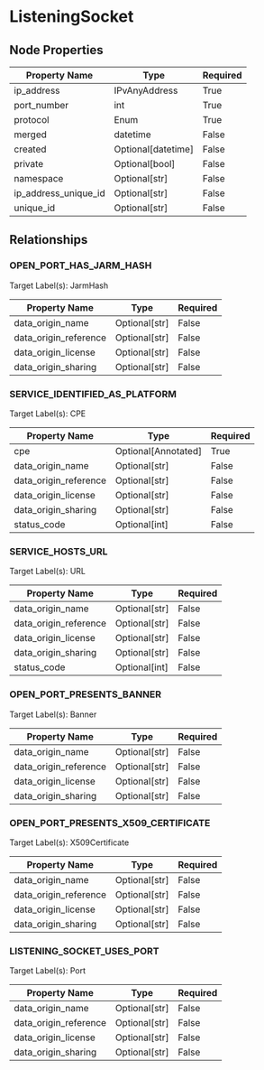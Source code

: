 # ListeningSocket

## Node Properties

| Property Name | Type | Required |
| ------------- | ---- | -------- |
| ip_address | IPvAnyAddress | True |
| port_number | int | True |
| protocol | Enum | True |
| merged | datetime | False |
| created | Optional[datetime] | False |
| private | Optional[bool] | False |
| namespace | Optional[str] | False |
| ip_address_unique_id | Optional[str] | False |
| unique_id | Optional[str] | False |

## Relationships

### OPEN_PORT_HAS_JARM_HASH

Target Label(s): JarmHash

| Property Name | Type | Required |
| ------------- | ---- | -------- |
| data_origin_name | Optional[str] | False |
| data_origin_reference | Optional[str] | False |
| data_origin_license | Optional[str] | False |
| data_origin_sharing | Optional[str] | False |



### SERVICE_IDENTIFIED_AS_PLATFORM

Target Label(s): CPE

| Property Name | Type | Required |
| ------------- | ---- | -------- |
| cpe | Optional[Annotated] | True |
| data_origin_name | Optional[str] | False |
| data_origin_reference | Optional[str] | False |
| data_origin_license | Optional[str] | False |
| data_origin_sharing | Optional[str] | False |
| status_code | Optional[int] | False |



### SERVICE_HOSTS_URL

Target Label(s): URL

| Property Name | Type | Required |
| ------------- | ---- | -------- |
| data_origin_name | Optional[str] | False |
| data_origin_reference | Optional[str] | False |
| data_origin_license | Optional[str] | False |
| data_origin_sharing | Optional[str] | False |
| status_code | Optional[int] | False |



### OPEN_PORT_PRESENTS_BANNER

Target Label(s): Banner

| Property Name | Type | Required |
| ------------- | ---- | -------- |
| data_origin_name | Optional[str] | False |
| data_origin_reference | Optional[str] | False |
| data_origin_license | Optional[str] | False |
| data_origin_sharing | Optional[str] | False |



### OPEN_PORT_PRESENTS_X509_CERTIFICATE

Target Label(s): X509Certificate

| Property Name | Type | Required |
| ------------- | ---- | -------- |
| data_origin_name | Optional[str] | False |
| data_origin_reference | Optional[str] | False |
| data_origin_license | Optional[str] | False |
| data_origin_sharing | Optional[str] | False |



### LISTENING_SOCKET_USES_PORT

Target Label(s): Port

| Property Name | Type | Required |
| ------------- | ---- | -------- |
| data_origin_name | Optional[str] | False |
| data_origin_reference | Optional[str] | False |
| data_origin_license | Optional[str] | False |
| data_origin_sharing | Optional[str] | False |